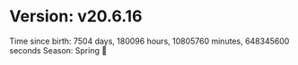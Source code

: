 # Version: v20.6.16
Time since birth: 7504 days, 180096 hours, 10805760 minutes, 648345600 seconds
Season: Spring 🌸
